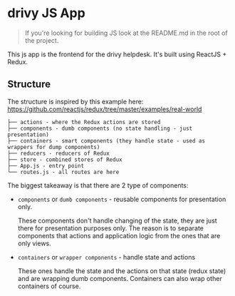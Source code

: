drivy JS App
==============

> If you're looking for building JS look at the README.md in the root of the project.

This js app is the frontend for the drivy helpdesk. It's built using ReactJS + Redux.

    
Structure
----------

The structure is inspired by this example here: https://github.com/reactjs/redux/tree/master/examples/real-world

    ├── actions - where the Redux actions are stored
    ├── components - dumb components (no state handling - just presentation)
    ├── containers - smart components (they handle state - used as wrappers for dump components)
    ├── reducers - reducers of Redux
    ├── store - combined stores of Redux
    ├── App.js - entry point
    └── routes.js - all routes are here
    
    
The biggest takeaway is that there are 2 type of components:

 * `components` or `dumb components` - reusable components for presentation only.
 
    These components don't handle changing of the state, they are just there for presentation purposes only. 
    The reason is to separate components that actions and application logic from the ones that are only views.
 
 * `containers` or `wrapper components` - handle state and actions
 
    These ones handle the state and the actions on that state (redux state) and are wrapping dumb components.
    Containers can also wrap other containers of course.
  
 
